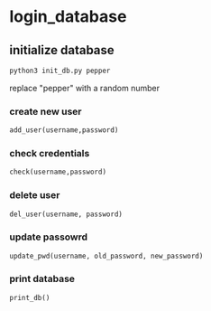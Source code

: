 
# login_database

## initialize database
```bash
python3 init_db.py pepper
```
replace "pepper" with a random number

### create new user

```python
add_user(username,password)
```

### check credentials
```python
check(username,password)
```


### delete user
```python
del_user(username, password)
```
### update passowrd 
```python
update_pwd(username, old_password, new_password)
```

### print database
```python
print_db()
```
